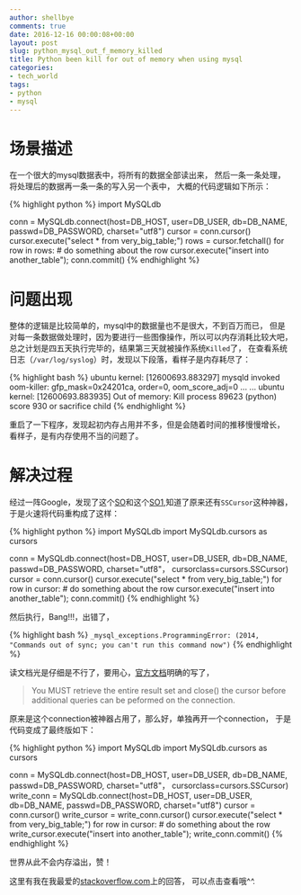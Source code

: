 ```yaml
---
author: shellbye
comments: true
date: 2016-12-16 00:00:08+00:00
layout: post
slug: python_mysql_out_f_memory_killed
title: Python been kill for out of memory when using mysql
categories:
- tech_world
tags:
- python
- mysql
---
```


# 场景描述  
在一个很大的mysql数据表中，将所有的数据全部读出来，
然后一条一条处理，将处理后的数据再一条一条的写入另一个表中，
大概的代码逻辑如下所示：

{% highlight python %}
import MySQLdb


conn = MySQLdb.connect(host=DB_HOST, user=DB_USER, db=DB_NAME,
                       passwd=DB_PASSWORD, charset="utf8")
cursor = conn.cursor()
cursor.execute("select * from very_big_table;")
rows = cursor.fetchall()
for row in rows:
    # do something about the row
    cursor.execute("insert into another_table");
    conn.commit()
{% endhighlight %}

# 问题出现  
整体的逻辑是比较简单的，mysql中的数据量也不是很大，不到百万而已，
但是对每一条数据做处理时，因为要进行一些图像操作，所以可以内存消耗比较大吧，
总之计划是四五天执行完毕的，结果第三天就被操作系统`Killed`了，
在查看系统日志（`/var/log/syslog`）时，发现以下段落，看样子是内存耗尽了：

{% highlight bash %}
ubuntu kernel: [12600693.883297] mysqld invoked oom-killer: gfp_mask=0x24201ca, order=0, oom_score_adj=0
...
...
ubuntu kernel: [12600693.883935] Out of memory: Kill process 89623 (python) score 930 or sacrifice child
{% endhighlight %}

重启了一下程序，发现起初内存占用并不多，但是会随着时间的推移慢慢增长，
看样子，是有内存使用不当的问题了。

# 解决过程  
经过一阵Google，发现了这个[SO]和这个[SO1],知道了原来还有`SSCursor`这种神器，
于是火速将代码重构成了这样：

{% highlight python %}
import MySQLdb
import MySQLdb.cursors as cursors


conn = MySQLdb.connect(host=DB_HOST, user=DB_USER, db=DB_NAME,
                       passwd=DB_PASSWORD, charset="utf8"，
                       cursorclass=cursors.SSCursor)
cursor = conn.cursor()
cursor.execute("select * from very_big_table;")
for row in cursor:
    # do something about the row
    cursor.execute("insert into another_table");
    conn.commit()
{% endhighlight %}

然后执行，Bang!!!，出错了，

{% highlight bash %}
`_mysql_exceptions.ProgrammingError: (2014, "Commands out of sync; you can't run this command now")`
{% endhighlight %}

读文档光是仔细是不行了，要用心，[官方文档]明确的写了，

> You MUST retrieve the entire result set and close() the cursor before additional queries can be peformed on the connection.

原来是这个connection被神器占用了，那么好，单独再开一个connection，
于是代码变成了最终版如下：

{% highlight python %}
import MySQLdb
import MySQLdb.cursors as cursors


conn = MySQLdb.connect(host=DB_HOST, user=DB_USER, db=DB_NAME,
                       passwd=DB_PASSWORD, charset="utf8"，
                       cursorclass=cursors.SSCursor)
write_conn = MySQLdb.connect(host=DB_HOST, user=DB_USER, db=DB_NAME,
                             passwd=DB_PASSWORD, charset="utf8")
cursor = conn.cursor()
write_cursor = write_conn.cursor()
cursor.execute("select * from very_big_table;")
for row in cursor:
    # do something about the row
    write_cursor.execute("insert into another_table");
    write_conn.commit()
{% endhighlight %}

世界从此不会内存溢出，赞！

这里有我在我最爱的[stackoverflow.com]上的回答，
可以点击查看哦^_^._


[SO]:http://stackoverflow.com/questions/18193825/python-how-to-use-a-generator-to-avoid-sql-memory-issue
[SO1]:http://stackoverflow.com/questions/1808150/how-to-efficiently-use-mysqldb-sscursor
[官方文档]:http://mysql-python.sourceforge.net/MySQLdb-1.2.2/public/MySQLdb.cursors.CursorUseResultMixIn-class.html
[stackoverflow.com]:http://stackoverflow.com/questions/1811173/why-does-my-python-script-randomly-get-killed/#answer-41176365
